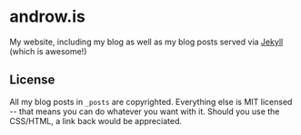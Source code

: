 # androw.is

My website, including my blog as well as my blog posts served via [Jekyll](http://github.com/mojombo/jekyll) (which is awesome!)

## License

All my blog posts in `_posts` are copyrighted. Everything else is MIT licensed -- that means you can do whatever you want with it. Should you use the CSS/HTML, a link back would be appreciated.
